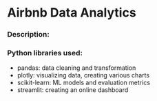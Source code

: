 # Airbnb Data Analytics
### **Description:**



### **Python libraries used:** 

- pandas: data cleaning and transformation
- plotly: visualizing data, creating various charts
- scikit-learn: ML models and evaluation metrics
- streamlit: creating an online dashboard
